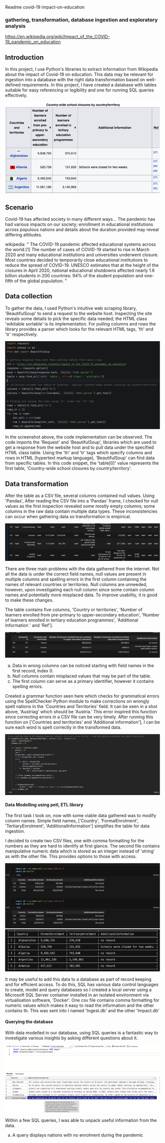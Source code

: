 Readme covid-19 impact-on-education


### gathering, transformation, database ingestion and exploratory analysis
https://en.wikipedia.org/wiki/Impact_of_the_COVID-19_pandemic_on_education

<h2>Introduction</h2>
<p>In this project, I use Python's libraries to extract information from Wikipedia about the impact of Covid-19 on education. This data may be relevant for ingestion into a database with the right data transformation based on well-defined requirements. In this project, I have created a database with tables suitable for easy referencing or legibility and one for running SQL queries effectively. </p>
<img src="assets/wikipedia_shot.png">

<h2>Scenario</h2>
<p>Covid-19 has affected society in many different ways... 
The pandemic has had various impacts on our society; enrollment in educational institutions across populous nations and details about the duration provided may reveal differing attitudes. </p>

<p>wikipedia: " The COVID-19 pandemic affected educational systems across the world.[1] The number of cases of COVID-19 started to rise in March 2020 and many educational institutions and universities underwent closure. Most countries decided to temporarily close educational institutions to reduce the spread of COVID-19. UNESCO estimates that at the height of the closures in April 2020, national educational shutdowns affected nearly 1.6 billion students in 200 countries: 94% of the student population and one-fifth of the global population. "</p>

<h2>Data collection</h2>
<p>To gather the data, I used Python's intuitive web scraping library, 'BeautifulSoup' to send a request to the website host. Inspecting the site reveals some details to pick the specific data needed; the HTML class 'wikitable sortable' is its implementation. For pulling columns and rows the library provides a parser which looks for the relevant HTML tags, 'th' and 'tr' respectively. </p>
<img src="assets/soup_script_!.jpg">

<p>In the screenshot above, the code implementation can be observed. The code imports the 'Request' and 'BeautifulSoup', libraries which are used to get a response from the website host and to pull data under the specified HTML class table. Using the 'th' and 'tr' tags which specify columns and rows in HTML (hypertext markup language), 'BeautifulSoup' can find data from specific tables. In this code snippet, the 'table[0]' value represents the first table, 'Country-wide school closures by country/territory'. </p>

<h2>Data transformation</h2>
<p>After the table as a CSV file, several columns contained null values. Using 'Pandas', 
After reading the CSV file into a 'Pandas' frame, I checked for null values as the first inspection revealed some mostly empty columns; some columns in the raw data contain multiple data types. These inconsistencies can occur when gathering data so transformation is empirical. </p>

<img src='assets/messy_data.png'>
<p>There are three main problems with the data gathered from the internet. Not all the data is under the correct field names, null values are present in multiple columns and spelling errors in the first column containing the names of relevant countries or territories. Null columns are unneeded, however, upon investigating each null column since some contain column names and potentially more misplaced data. To improve usability, it is good to make these changes. 
  
<p>The table contains five columns, 'Country or territories', 'Number of learners enrolled from pre-primary to upper-secondary education', 'Number of learners enrolled in tertiary education programmes', 'Additional Information ' and 'Ref'].</p>

<img src="assets/transit_data.png">
<ol type="a">
  <li>Data in wrong columns can be noticed starting with field names in the first record, index 0.</li>
  <li>Null columns contain misplaced values that may be part of the table. </li>
  <li>The first column can serve as a primary identifier, however it contains spelling errors.</li>
</ol>

<p> Created a grammar function seen here which checks for grammatical errors using the SpellChecker Python module to make corrections on wrongly spelt nations in the 'Countries and Territories' field. It can be seen in a shot above, 'Austriag' which should be 'Austria.' This error inspired this function since correcting errors in a CSV file can be very timely. After running this function on ['Countries and territories' and 'Additional information'], I can be sure each word is spelt correctly in the transformed data. </p>

<img src='assets/spellling_checker.png'>

<h4> Data Modelling using petl, ETL library </h4>
<p> The first task I took on, now with some viable data gathered was to modify column names. Simple field names, ['Country', 'FormalEnrolment', 'TertiaryEnrolment', 'AdditionalInformation'] simplifies the table for data ingestion. 
<p>I decided to create two CSV files, one with comma formatting for the numbers as they are hard to identify at first glance. The second file contains manipulative numeric data which is stored as an integer instead of 'string' as with the other file. This provides options to those with access.</p>
<img src='assets/to_database.png'>
<img src='assets/to_db.png'>
<p></p>

<p>It may be useful to add this data to a database as part of record keeping and for efficient access. To do this, SQL has various data control languages to create, model and query databases so I created a local server using a Microsoft SQL Server container installed in an isolated environment via virtualisation software, 'Docker'.
One csv file contains comma formatting for numeric values which makes it easy to read the information and the other contains th. This was sent into  I named 'Ingest.db' and the other 'Impact.db' </p> 

<h4>Querying the database</h4>
<p>With data modelled in our database, using SQL queries is a fantastic way to investigate various insights by asking different questions about it.</p>
<img src='assets/sql_query.png'>

<p>
  Within a few SQL queries, I was able to unpack useful information from the data. 
  <ol type='a'>
    <li>A query displays nations with no enrolment during the pandemic</li>
        <img src='assets/
    <li>Nations with </li>
  </ol>
</p>

<h4>Reflective </h4>
This is an example of the potential beyond gathering data online. The procedure almost always precedes the process of improving usability allowing for record keeping or interpretation.
<p></p>
